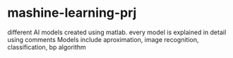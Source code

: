 # mashine-learning-prj
different AI models created using matlab. 
every model is explained in detail using comments
Models include aproximation, image recognition, classification, bp algorithm
